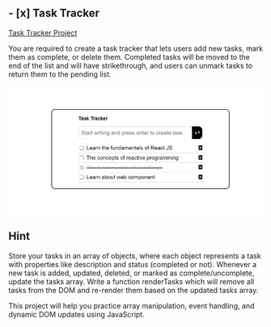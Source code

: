 ## - [x] Task Tracker 
[Task Tracker Project](https://roadmap.sh/projects/task-tracker-js "Task Tracker Project")

You are required to create a task tracker that lets users add new tasks, mark them as complete, or delete them. Completed tasks will be moved to the end of the list and will have strikethrough, and users can unmark tasks to return them to the pending list.

![Task Tracker](assets/img/task-traker-image.jpg)

## Hint

Store your tasks in an array of objects, where each object represents a task with properties like description and status (completed or not). Whenever a new task is added, updated, deleted, or marked as complete/uncomplete, update the tasks array. Write a function renderTasks which will remove all tasks from the DOM and re-render them based on the updated tasks array.

This project will help you practice array manipulation, event handling, and dynamic DOM updates using JavaScript.


